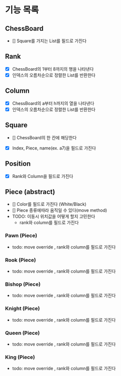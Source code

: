 # 기능 목록

## ChessBoard
- [] Square를 가지는 List를 필드로 가진다

## Rank 
- [x] ChessBoard의 1부터 8까지의 행을 나타낸다
- [x] 인덱스의 오름차순으로 정렬한 List<Rank>를 반환한다

## Column
- [x] ChessBoard의 a부터 h까지의 열을 나타낸다
- [x] 인덱스의 오름차순으로 정렬한 List<Column>를 반환한다

## Square
- [] ChessBoard의 한 칸에 해당한다
- [x] Index, Piece, name(ex. a7)을 필드로 가진다

## Position
- [x] Rank와 Column을 필드로 가진다

## Piece (abstract)
- [] Color를 필드로 가진다 (White/Black)
- [] Piece 종류에따라 움직일 수 있다(move method)
- TODO: 이동시 위치값을 어떻게 할지 고민한다
  - rank와 column를 필드로 가진다

### Pawn (Piece)
- todo: move override , rank와 column를 필드로 가진다

### Rook (Piece)
- todo: move override , rank와 column를 필드로 가진다

### Bishop (Piece)
- todo: move override , rank와 column를 필드로 가진다

### Knight (Piece)
- todo: move override , rank와 column를 필드로 가진다

### Queen (Piece)
- todo: move override , rank와 column를 필드로 가진다

### King (Piece)
- todo: move override , rank와 column를 필드로 가진다

